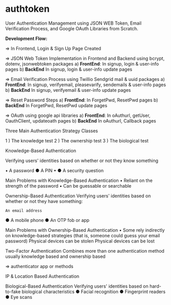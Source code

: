 # authtoken

User Authentication Management using JSON WEB Token, Email Verification Process, and Google OAuth Libraries from Scratch.

**Development Flow:**

=> In Frontend, Login & Sign Up Page Created

=> JSON Web Token Implementation in Frontend and Backend using bcrypt, dotenv, jsonwebtoken packages
    a) **FrontEnd**: In signup, login & user-info pages
    b) **BackEnd** In signup, login & user-info update pages
    
=> Email Verification Process using Twillio Sendgrid mail & uuid packages
    a) **FrontEnd**: In signup, verifyemail, pleasevarify, sendemails & user-info pages
    b) **BackEnd** In signup, verifyemail & user-info update pages

=> Reset Password Steps
    a) **FrontEnd**: In ForgetPwd, ResetPwd pages
    b) **BackEnd** In ForgetPwd, ResetPwd  update pages

=> OAuth using google api libraries
    a) **FrontEnd**: In oAuthurl, getUser, OauthClient, updateoath pages
    b) **BackEnd** In oAuthurl, Callback  pages


 Three Main Authentication Strategy Classes

  1 )   The knowledge test
  2 )   The ownership test
  3 )   The biological test


Knowledge-Based Authentication

Verifying users' identities based on whether or not they know something

  • A password
  ● A PIN
  • ● A security question


Main Problems with Knowledge-Based Authentication
  • Reliant on the strength of the password
  • Can be guessable or searchable

Ownership-Based Authentication
Verifying users' identities based on whether or not they have something:

    An email address
  ● A mobile phone
  ● An OTP fob or app


Main Problems with Ownership-Based Authentication
  • Some rely indirectly on knowledge-based strategies (that is,
    someone could guess your email password)
    Physical devices can be stolen
    Physical devices can be lost

Two-Factor Authentication
Combines more than one authentication method usually knowledge based and ownership based

=> authenticator app or methods

IP & Location Based Authentication


Biological-Based Authentication
Verifying users' identities based on hard-to-fake biological characteristics
   ● Facial recognition
  ● Fingerprint readers
  ● Eye scans

